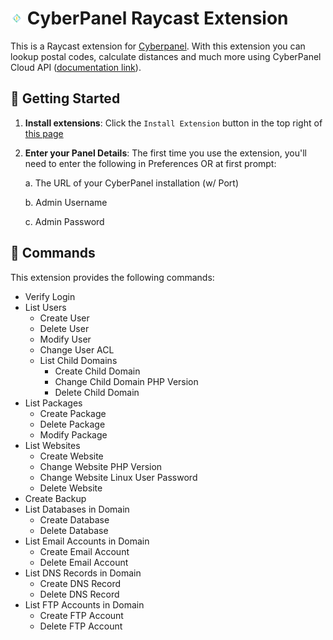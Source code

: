 # <img src="./assets/cyberpanel.png" width="20" height="20" /> CyberPanel Raycast Extension

This is a Raycast extension for [Cyberpanel](https://cyberpanel.net/). With this extension you can lookup postal codes, calculate distances and much more using CyberPanel Cloud API ([documentation link](https://documenter.getpostman.com/view/2s8Yt1s9Pf?version=latest)).

## 🚀 Getting Started

1. **Install extensions**: Click the `Install Extension` button in the top right of [this page](https://www.raycast.com/xmok/cyberpanel)

2. **Enter your Panel Details**: The first time you use the extension, you'll need to enter the following in Preferences OR at first prompt:

    a. The URL of your CyberPanel installation (w/ Port)

    b. Admin Username

    c. Admin Password

## 🔧 Commands

This extension provides the following commands:

- Verify Login
- List Users
    - Create User
    - Delete User
    - Modify User
    - Change User ACL
    - List Child Domains
        - Create Child Domain
        - Change Child Domain PHP Version
        - Delete Child Domain
- List Packages
    - Create Package
    - Delete Package
    - Modify Package
- List Websites
    - Create Website
    - Change Website PHP Version
    - Change Website Linux User Password
    - Delete Website
- Create Backup
- List Databases in Domain
    - Create Database
    - Delete Database
- List Email Accounts in Domain
    - Create Email Account
    - Delete Email Account
- List DNS Records in Domain
    - Create DNS Record
    - Delete DNS Record
- List FTP Accounts in Domain
    - Create FTP Account
    - Delete FTP Account